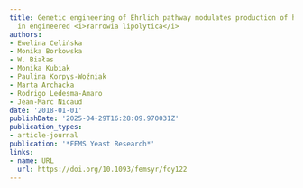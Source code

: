 ```yaml
---
title: Genetic engineering of Ehrlich pathway modulates production of higher alcohols
  in engineered <i>Yarrowia lipolytica</i>
authors:
- Ewelina Celińska
- Monika Borkowska
- W. Białas
- Monika Kubiak
- Paulina Korpys-Woźniak
- Marta Archacka
- Rodrigo Ledesma‐Amaro
- Jean‐Marc Nicaud
date: '2018-01-01'
publishDate: '2025-04-29T16:28:09.970031Z'
publication_types:
- article-journal
publication: '*FEMS Yeast Research*'
links:
- name: URL
  url: https://doi.org/10.1093/femsyr/foy122
---
```

